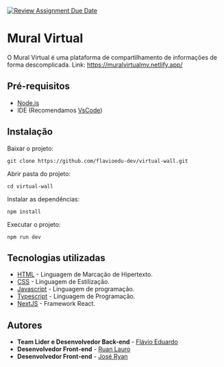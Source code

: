 [![Review Assignment Due Date](https://classroom.github.com/assets/deadline-readme-button-24ddc0f5d75046c5622901739e7c5dd533143b0c8e959d652212380cedb1ea36.svg)](https://classroom.github.com/a/U2l29CBO)

# Mural Virtual
O Mural Virtual é uma plataforma de compartilhamento de informações de forma descomplicada.
Link: https://muralvirtualmv.netlify.app/

## Pré-requisitos
- [Node.js](https://nodejs.org/en)
- IDE (Recomendamos [VsCode](https://code.visualstudio.com/))

## Instalação
Baixar o projeto:
```
git clone https://github.com/flavioedu-dev/virtual-wall.git
```

Abrir pasta do projeto:
```
cd virtual-wall
```

Instalar as dependências:
```
npm install
```

Executar o projeto:
```
npm run dev 
```

## Tecnologias utilizadas
- [HTML](https://developer.mozilla.org/pt-BR/docs/Web/HTML) - Linguagem de Marcação de Hipertexto.
- [CSS](https://developer.mozilla.org/pt-BR/docs/Web/CSS) - Linguagem de Estilização.
- [Javascript](https://developer.mozilla.org/pt-BR/docs/Web/JavaScript) - Linguagem de programação.
- [Typescript](https://www.typescriptlang.org/) - Linguagem de Programação.
- [NextJS](https://nextjs.org/docs) - Framework React.

## Autores
- <b>Team Lider e Desenvolvedor Back-end</b> - [Flávio Eduardo](https://github.com/flavioedu-dev)
- <b>Desenvolvedor Front-end</b> - [Ruan Lauro](https://github.com/Ruan-Lauro)
- <b>Desenvolvedor Front-end</b> - [José Ryan](https://github.com/joseryandm)

